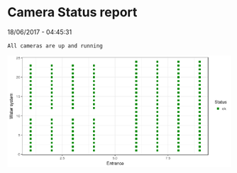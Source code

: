 Camera Status report
================
18/06/2017 - 04:45:31

    All cameras are up and running

![](camreport_files/figure-markdown_github/unnamed-chunk-2-1.png)
